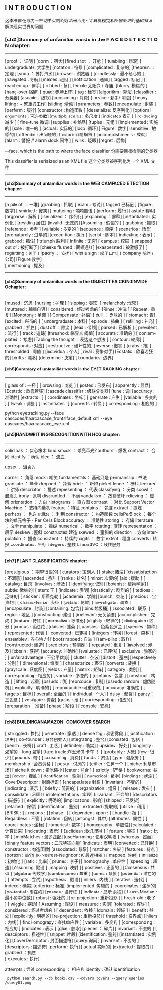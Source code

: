
##  I N T R O D U C T I O N

这本书旨在成为一种动手实践的方法来应用-
计算机视觉和图像处理的基础知识
解决现实世界的问题



### [ch2 ]Summary of unfamiliar words in the F A C E D E T E C T I O N chapter:

 -----------------------


[proof ： 证明 ]  [dorm ：宿舍] [fired  shot ： 开枪 ]
[ tumbling : 翻滚]  [ undergraduate: 大学生]
[notation : 符号 ]
[complicated : 复杂的]
[theorem ：定理 ]
[soda  ： 苏打汽水]
[browser  : 浏览器 ]
[mindlessly : 漫不经心的 ]
[navigated    : 导航]
[memes :谜因 ]
[notification : 通知]
[ tagged : 标记 ]
[ reached up : 伸手]
[ rubbed : 擦]
[ temple 太阳穴 / 寺庙]
[blurry: 模糊的 ]
[hang-over   宿醉]
[ quad: 赤膊上阵]
[ tag  : 标签]
[algorithm : 算法]
[classifier : 分类器] 
[ascade：级联]
[consuming : 消费]
[ novice : 新手/ 消息]
[ heavy lifting : ~ 繁重的工作]
[sliding :滑动]
[parameters : 参数]
[encapsulate : 封装 ]
[perform :   履行]
[constructor : 构造函数 ]
[deserialize: 反序列化  ]
[optional arguments : 可选参数]
[multiple scales : 多尺度 ]
[indicates 表示 ]
[ re-ducing 减少 ]
[ fine-tune  微调] 
[supplies  : 补给品]
[tuples : 元组 ]
[implemented : 实施的]
[sole : 唯一的 ]
[actual : 实际的]
[loop :循环]
[ Figure : 数字]
[sensitive : 敏感的]
[ offendin : 出问题的]
[  culpri: 罪魁祸首 ]
[accomplishments : 成就]
[alarm : 警报 // alarm clock 闹钟 ]
[ wink : 眨眼]
[regret : 后悔]

--face, which  is the path to where the face classifier
你需要目标检测的分类器

This classifier is serialized as an XML file
这个分类器被序列化为一个 XML 文件

---------------

#### [ch3]Summary of unfamiliar words in the WEB CAMFACED E TECTION chapter:

--------
[a pile of   ： 一堆]
[grabbing  : 抓取]
[ exam : 考试]
[ tagged 已标记 ]
[figure : 数字]
[  smirked : 傻笑]
[ muttering : 喃喃自语 ]
[perform : 履行]
[ astute 精明]
[argparse  : 解析 ]
[ serialized ： 序列化]
[explaining ：解释]
[instantiated : 实例化 ]
[residing 居住]
[invalid : 无效的]
[Assuming : 假设的 ]
[ grabbing : 抓取]
[reference : 参考 ]
[variable : 多变的 ]
[sequence : 顺序]
[ scenarios  : 场景]
[prematurely : 过早的]
[execu-tion : 执行 ]
[script : 脚本]
[ indicating : 表示]
[ grabbed : 抓住]
[ triumph   胜利]
[ infinite : 无穷]
[ campus : 校园]
[ snapped out of :  被打断了]
[cheeks flushed : 面颊通红] 
[exasperated : 被激怒了]
[ regarding : 关于 ]
[pacify ： 安抚]
[  with a sigh : 叹了口气]
[ company  陪伴 / 公司]
[Figure 数字]  
[ mentioning : 提及]


------

#### [ch4]Summary of unfamiliar words in the OBJECTT RA CKINGINVIDE Ochapter:


-----


[mused : 沉思]
[nursing : 护理 ]
[ sipping  : 啜饮]
[ melancholy :忧郁]
[muttered :  楠楠自语]
[ considered : 经过考虑的 ]
[Rinse :  冲洗 ]
[ Repeat : 重复]
[Monotony : 单调 ]
[ Compensate : 补偿]
[ dull ： 乏味的 ]
[  stomach : 胃]
[excited : 兴奋的 ]
[ undergraduate : 本科]
[ episode : 插曲 ]
[ refilling :  补充]
[ grabbed：抓住]
 [ dust off ：除尘 ]
 [lead  : 带领]
 [ parsed : 已解析 ]
 [ prevalent : 流行 ]
[  track : 追踪]
[threshold: 临界点 阈值]
[ accurate :  准确的 ]
[ contem-plated  ：考虑]
[Tabling the thought  ：表达这个想法 ]
[ contour : 轮廓]
[ corresponds : 对应]
[ destructive : 破坏性的]
[reverse : 撤销 ]
[grabs : 抢]
[ thresholded :  阈值  ]
[individual  : 个人]
[  rival :   竞争对手]
[Ecstatic  :  欣喜若狂的]
[drifts :  漂移]
[determine :  决定]
[ boundaries: 边界]

#### [ch5]Summary of unfamiliar words in the EYET RACKING chapter:

-----



[ glass of  :  一杯 ]
[ browsing : 浏览 ]
[  posted :  已发布]
[ apparently : 显然]
[Ecstatic :  欣喜若狂]
[cascade classifier :  级联分类器]
[tune : 调]
[accuracy : 准确性] 
[extracts : ]
[ coordinates : 坐标 ]
[ generate : 产生 ]
[variable : 多变的 ]
[ tweak : 调整  ]
[ instantiates :  ]
[converts : 转换 ]
[ corresponding : 相应的 ]


python eyetracking.py --face cascades/haarcascade_frontalface_default.xml --eye cascades/haarcascade_eye.xml


#### [ch5]HANDWRIT ING  RECOGNITIONWITH HOG chapter: 

----- 

solid oak  ： 实心橡木
loud smack ： 响亮耳光?
outburst : 爆发
contract ： 合同 
identify ：确认
bled ： 流血

upset ： 沮丧的 

corner ： 角落
mock : 嘲笑
fundamentals： 基础只是
penmanship : 书法
graduate ： 毕业
dropped ： 掉落 
bride ： 新娘
picket fence ： 栅栏
lecturer ： 讲师
descriptor ： 描述
representing ： 代表
classifying ： 分类
scowl ：  皱眉头
irony : 讽刺
disgruntled ： 不满
vandalism ： 故意破坏 
relieving ： 缓解
orientation ： 方向 
histograms ： 直方图
contrast ： 对比
Support Vector Machine ： 支持向量机
feature ：特征
contains ： 包含
extract ：提炼
perhaps ： 也许
utilize ： 利用
constructor ： 构造函数 
cellsPerBlock ： 每个块的单元格子 - Per Cells Block
accuracy ： 准确性
storing ： 存储
literature ： 文学
manipulate ：  操纵
numerical ：  数字
rotating : 旋转
representation ： 展示
deskew : 歪斜
constructed 建造
skewed ：  歪斜的
direction ：方向 
inter-polation ： 插值
consistent ： 持续的 
digits ： 数字
extent  : 程度
converts : 转换
coordinates : 坐标
integers : 整数
LinearSVC ：线性服务







--------------------

#### [ch7] PLANT CLASSIF ICATION chapter: 


[prestigious  ： 期望很高的]
[ curators   : 策划人  ] 
[ stake:  赌注]
[dissatisfaction : 不满意]
[ascended : 扬升 ]
[ranks :  排名]
[ minor:  次要的]
[aid : 援助 ]
[ catalog :   目录]
[involves  : 涉及 ]
[ identifying: 识别]
[botanist : 植物学家]
[ subtle: 微妙的]
[  stem: 干 ]
[indicate : 表明]
[drastically : 剧烈的 ]
[ tedious : 乏味的]
  [ stickler : 斯蒂克勒 ]
[academia : 学院]
[bunch : 束花  ]
[ precious : 宝贵的 ]
[ charac-terize  : 表征  ] 
 [petals :  花瓣]
 [ investigate : 调查 ]
[encapsulate : 封装]
[containing: 包含]
[ bins:垃圾桶] 
[ associated : 联系] 
[ region : 地区 ]
[constructing  :建设 ]
[irrelevant: 无关紧要]
[accomplished  :  完成 ]
[feature  : 特征 ]
[ normalize :  标准化]
[slightly  : 轻微的]
[ distinguish : 区分 ]
[crocus : 番红花  ]
[daisies  :雏菊 ]
[ pansies : 色紫色罗兰 ]
[species  :  物种]
[  represented :   代表 ]
[ converted : 已转换 ]
[integers : 转换]
[forest  : 森林]
[ ensemblev  :   齐心协力]
[ bootstrapped : 自举 ]
[sam-pling :  取样]
[constructed : 建造]
[ predictors  : 预测器 ]
[ repeated：重复 ]
[involved  : 涉及]
[obtain  : 获得]
[accuracy:  准确性]
[evaluated : 已评估]
[ exclusive  : 独家的 ]
[  unfairadvantage : 不公平优势]
[ clutter :  杂波]
[distort  : 歪曲]
[respectively : 分别 ]
[ dimensional : 维度 ]
[ characterize : 表征]
[converts : 转换 ]
[grayscale : 灰度图]
[ yields : 产量]
[ matrix : 矩阵]
[ category  :   类别]
[ corresponding :  相应的]
[ variable : 多变的 ]
[contains  : 包含 ]
[construct  : 构造 ]
[ lifting :  起重]
[pseudo : 伪]
[reproduce  : 复制]
[pseudo  random : 虚伪随机]
[ explicitly : 明确的 ]
[ reproducible :可重现的]
[ accuracy :准确性 ]
[  targets :   目标]
[ overall :  全面的 ]
[ individual : 个人]
[ daisy : 邹菊]
[ pansy：三色堇 ]
[ vestigate : 调查]
[grabs  : 抢  ]
[ corresponding :  相应的]
[preparation ：准备]
[ phase：阶段 ]
[ console : 安慰]



--------------------

#### [ch8] BUILDINGANAMAZON . COMCOVER SEARCH

[ struggled  :  挣扎]
[ penetrate  : 穿透 ]
[ dense fog : 稠密雾段 ]
[ justification  : 理由]
[ co-founder  : 联合创始人]
[integrating  :  整合]
[consisted  : 包括 ]
[bench  : 长椅]
[ craft  :  工艺] 
[ definitely : 确实]
[ upsides  :  好处]
[ longingly :  渴望的 - long 渴望] 
[taco truck: 炸玉米饼 卡车 ！ ]
[probably : 大概]
[few :  很少]
[ pounds : 磅 ]
[  consuming : 消费]
[ funds ：资金]
[gym  : 健身房 ]
[ membership : 会员资格 ]
[ pesky : 讨厌的 ]
[either : 任何一个 ]
[ niche: 利基市场] 
[ niche it down : 把他缩小]
[cater : 迎合 ]
[ strictly  : ]严格
[ bookworms: 书虫]
[cover : 覆盖 ]
[identification : 鉴别 ]
[ numerical : 数字]
[bindings  : 绑定]
[ CoverDescriptor : 封面标识 ]
[encapsulates   封装 ]
[invariant  : 不变的]
[indicating : 表示 ]
[ briefly : 简要的]
[ organization : 组织 ]
[ release : 发布 ]
[ consolidate  : 巩固]
[ implementations : 实现]
[invariant  : 不变的 ]
[descriptors : 描述符 ]
[ explicitly : 明确的]
[implications  : 影响]
[shipped  : 已发货]
[retained : 保留]
[identification  : 鉴别]
[ extracted :提取的]
[utilize : 利用 ]
[BRISK : ]
[ regions  :  ]
[phase  : ]
[ dependent-upon : ]
[ bundle : 捆 ]
[ Regardless : 不管 ]
[rotation  : 回转]
[amongst : 其中]
[attributes : 属性 ] 
[ coordi-nates : 坐标]
[ numerical : 数字 ]
[  homography  : 单应性] 
[calculated  : 计算出来]
[indicating  :  表示]
[ Euclidean :欧几里得  ]
[ feature : 特征 ]
[ratio  : 比率 ]
[  minMatches : 最少匹配]
[useHamming  : 使用汉明法  ]
[whereas  : 然而] 
[binary feature vectors  : 二元特征向量]
[indicate  : 表明]
[converted : 已转换]
[ constructor : 构造函数]
[associated  : 联系]
[ matcher : 火柴 ]
[features  : 特点 ]
[portion  : 部分]
[k-Nearest-Neighbor :  K 最近相邻 ]
[ mapped: 映射] 
[ initialize :  初始化 ]
[ratio  : 比率]
[ prunes : 李子]
[ homography : 单应性 ]
[speeding : 超速]
[Assuming: 假设 ]
[mapping  :映射 ]
[ positives : 正面的 ]
[Consensus : 共识 ]
[algebra: 代数学]
[cumbersome  : 笨重 ]
[terms : 条款 ]
[potential  : 潜在的 ]
[ attempts : 尝试] 
[hypothesis  : 假设]
[ inliers : 内线 ]
[  iterative : 迭代] 
[  indeed : 确实]
[criterion : 标准]
[implemented  :实施的 ]
[coordinates  :  坐标的]
[po-tential :  潜在的]
[passes : 通行证 ]
[ indicate :  显示 象征]
[ Least-Median  :  最小的中位数]
[ robust : 强壮的 ]
[re-projection :  重新投影 ]
[ hresh-old :  老了 ]
[ wiggle : 摆动]
[  Assuming :  假设]
[ measured :  实测]
[tolerated : 容许]
[ considered : 经过考虑的 ]
[ dependent : 依赖 ]
[domain  :  领域 ]
[ benefit : 益处]
[explic-itly  : 明确的]
[re-projection : 重新投影]
[ threshold : 临界点]
[inliers  : 内线 ]
[ findHomograpy : 查找单应性 ]
[ variable :  多变的 ]
[corresponding : 相应的 ]
[indicates  : 表示 ]
[glue  : 胶水]
[pieces ： 碎片]
[ invariant : 不变的 ]
[ descriptors : 描述性]
[ snippet :片段] 
[identification: 鉴别]
[instantiated : 实例化]
[CoverDescriptor  : 封面描述符]
[query:询问 ]
[invariant : 不变的  ]
[descriptors : 描述符]
[perform  : 执行]
[ actual  实际的]
[extracted  :  提取的]
[ grabbed ：抓住  
[ executes : 执行]


attempts : 尝试
corresponding ： 相应的
identify :  确认
identification

```
 python search.py --db books.csv --covers covers --query queries
/query01.png
```

